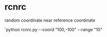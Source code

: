 # rcnrc
random coordinate near reference coordinate

`python rcnrc.py --coord "100,-100" --range "10"
